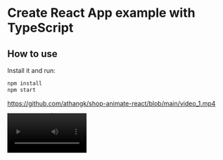 # Create React App example with TypeScript

## How to use

Install it and run:

```sh
npm install
npm start
```
https://github.com/athangk/shop-animate-react/blob/main/video_1.mp4

<video src='https://github.com/athangk/shop-animate-react/blob/main/video_1.mp4' width=180/>
